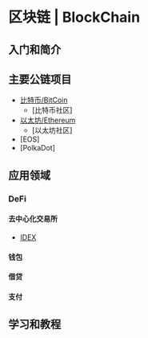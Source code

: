# 区块链 | BlockChain


## 入门和简介


## 主要公链项目

- [比特币/BitCoin](http://bitcoin.org)
  - [比特币社区]
- [以太坊/Ethereum](http://www.ethereum.org)
  - [以太坊社区]
- [EOS]
- [PolkaDot]

## 应用领域

### DeFi

#### 去中心化交易所
- [IDEX](https://idex.market)

#### 钱包


#### 借贷


#### 支付


## 学习和教程